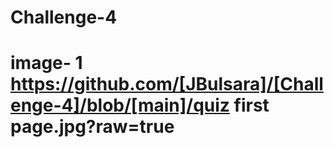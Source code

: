 # Challenge-4
# image- 1 https://github.com/[JBulsara]/[Challenge-4]/blob/[main]/quiz first page.jpg?raw=true
